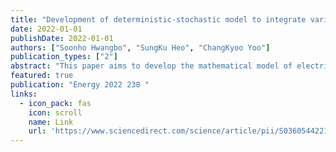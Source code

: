 ```yaml
---
title: "Development of deterministic-stochastic model to integrate variable renewable energy-driven electricity and large-scale utility networks: Towards decarbonization petrochemical industry"
date: 2022-01-01
publishDate: 2022-01-01
authors: ["Soonho Hwangbo", "SungKu Heo", "ChangKyoo Yoo"]
publication_types: ["2"]
abstract: "This paper aims to develop the mathematical model of electricity based on renewable energy and large-scale utility (eRELU) networks to achieve a low-carbon economy. Huge petrochemical industries allocated in South Korea are considered to evaluate the proposed model by techno-economic and environmental assessment subject to Korean renewable energy policy. The suggested mathematical model consists of two parts: the deterministic model to optimize industrial-scale utility networks and the stochastic model to construct clean electricity networks using variable renewable energy coupled with energy storage systems to provide feasible quantities of renewable electricity required from the optimized utility network. The resulting model is complemented by carbon capture and storage (CCS) systems in doing so the inevitable amount of greenhouse gases from boilers in utility networks can be significantly …"
featured: true
publication: "Energy 2022 238 "
links:
  - icon_pack: fas
    icon: scroll
    name: Link
    url: 'https://www.sciencedirect.com/science/article/pii/S0360544221022544'
---
```

